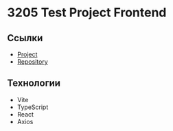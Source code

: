 # 3205 Test Project Frontend

## Ссылки

- [Project](https://light0690.github.io/3205TestProjectFront/)
- [Repository](https://github.com/Light0690/3205TestProjectFront)

## Технологии

- Vite
- TypeScript
- React
- Axios
